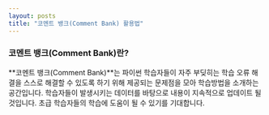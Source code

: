 ```yaml
---
layout: posts
title: "코멘트 뱅크(Comment Bank) 활용법"
---
```

### 코멘트 뱅크(Comment Bank)란?

**코멘트 뱅크(Comment Bank)**는 파이썬 학습자들이 자주 부딪히는 학습 오류 해결을 스스로 해결할 수 있도록 하기 위해 제공되는 문제점을 모아 학습방법을 소개하는 공간입니다. 학습자들이 발생시키는 데이터를 바탕으로 내용이 지속적으로 업데이트 될 것입니다.
초급 학습자들의 학습에 도움이 될 수 있기를 기대합니다.
